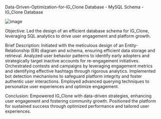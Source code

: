 Data-Driven-Optimization-for-IG_Clone
Database - MySQL
Schema - IG_Clone Database

![image](https://github.com/Sanket7143/Data-Driven-Optimization-for-IG_Clone/assets/132048260/c7690f4f-d0f5-4441-b70e-45ab04c2d6ac)


Objective: Led the design of an efficient database schema for IG_Clone, leveraging SQL analytics to drive user engagement and platform growth.

Brief Description: Initiated with the meticulous design of an Entity-Relationship (ER) diagram and schema, ensuring efficient data storage and retrieval. Analyzed user behavior patterns to identify early adopters and strategically target inactive accounts for re-engagement initiatives. Orchestrated contests and campaigns by leveraging engagement metrics and identifying effective hashtags through rigorous analytics. Implemented bot detection mechanisms to safeguard platform integrity and foster authentic user interactions. Employed advanced querying techniques to personalize user experiences and optimize engagement.

Conclusion: Empowered IG_Clone with data-driven strategies, enhancing user engagement and fostering community growth. Positioned the platform for sustained success through optimized performance and tailored user experiences.

